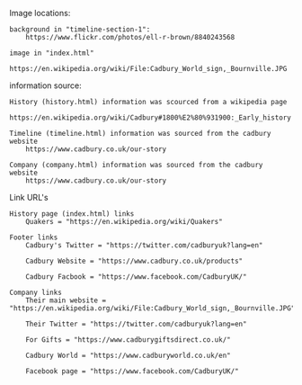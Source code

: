 Image locations:

    background in "timeline-section-1":
        https://www.flickr.com/photos/ell-r-brown/8840243568

    image in "index.html"
        https://en.wikipedia.org/wiki/File:Cadbury_World_sign,_Bournville.JPG

information source:
    
    History (history.html) information was scourced from a wikipedia page
        https://en.wikipedia.org/wiki/Cadbury#1800%E2%80%931900:_Early_history
    
    Timeline (timeline.html) information was sourced from the cadbury website
        https://www.cadbury.co.uk/our-story

    Company (company.html) information was sourced from the cadbury website
        https://www.cadbury.co.uk/our-story

Link URL's

    History page (index.html) links
        Quakers = "https://en.wikipedia.org/wiki/Quakers"

    Footer links
        Cadbury's Twitter = "https://twitter.com/cadburyuk?lang=en"

        Cadbury Website = "https://www.cadbury.co.uk/products"

        Cadbury Facbook = "https://www.facebook.com/CadburyUK/"
    
    Company links
        Their main website = "https://en.wikipedia.org/wiki/File:Cadbury_World_sign,_Bournville.JPG"

        Their Twitter = "https://twitter.com/cadburyuk?lang=en"

        For Gifts = "https://www.cadburygiftsdirect.co.uk/"

        Cadbury World = "https://www.cadburyworld.co.uk/en"

        Facebook page = "https://www.facebook.com/CadburyUK/"